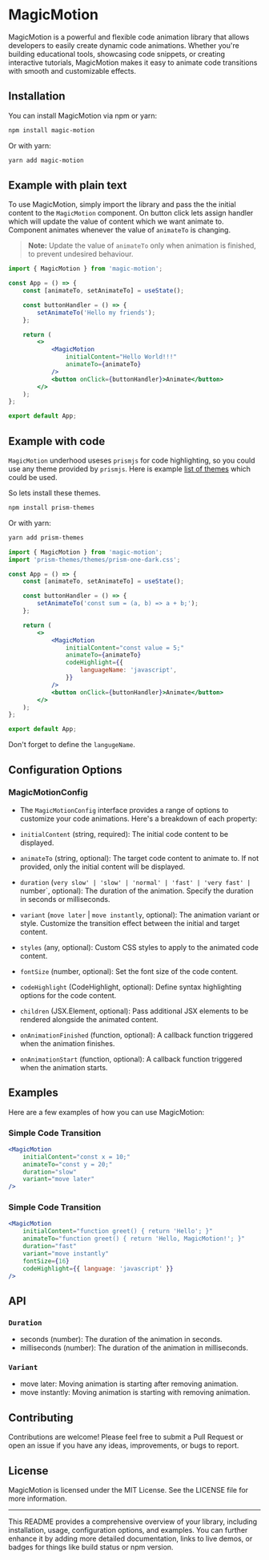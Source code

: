 # MagicMotion

MagicMotion is a powerful and flexible code animation library that allows developers to easily create dynamic code animations. Whether you're building educational tools, showcasing code snippets, or creating interactive tutorials, MagicMotion makes it easy to animate code transitions with smooth and customizable effects.

## Installation

You can install MagicMotion via npm or yarn:

```bash
npm install magic-motion
```

Or with yarn:

```bash
yarn add magic-motion
```

## Example with plain text

To use MagicMotion, simply import the library and pass the the initial content to the `MagicMotion` component.
On button click lets assign handler which will update the value of content which we want animate to. Component
animates whenever the value of `animateTo` is changing.

> **Note:** Update the value of `animateTo` only when animation is finished, to prevent undesired behaviour.

```jsx
import { MagicMotion } from 'magic-motion';

const App = () => {
    const [animateTo, setAnimateTo] = useState();

    const buttonHandler = () => {
        setAnimateTo('Hello my friends');
    };

    return (
        <>
            <MagicMotion
                initialContent="Hello World!!!"
                animateTo={animateTo}
            />
            <button onClick={buttonHandler}>Animate</button>
        </>
    );
};

export default App;
```

## Example with code

`MagicMotion` underhood useses `prismjs` for code highlighting, so you could use any theme provided by `prismjs`. Here is example [list of themes](https://github.com/PrismJS/prism-themes/tree/master/themes) which could be used.

So lets install these themes.

```bash
npm install prism-themes
```

Or with yarn:

```bash
yarn add prism-themes
```

```jsx
import { MagicMotion } from 'magic-motion';
import 'prism-themes/themes/prism-one-dark.css';

const App = () => {
    const [animateTo, setAnimateTo] = useState();

    const buttonHandler = () => {
        setAnimateTo('const sum = (a, b) => a + b;');
    };

    return (
        <>
            <MagicMotion
                initialContent="const value = 5;"
                animateTo={animateTo}
                codeHighlight={{
                    languageName: 'javascript',
                }}
            />
            <button onClick={buttonHandler}>Animate</button>
        </>
    );
};

export default App;
```

Don't forget to define the `langugeName`.

## Configuration Options

### MagicMotionConfig

-   The `MagicMotionConfig` interface provides a range of options to customize your code animations. Here's a breakdown of each property:

-   `initialContent` (string, required):
    The initial code content to be displayed.

-   `animateTo` (string, optional):
    The target code content to animate to. If not provided, only the initial content will be displayed.

-   `duration` (`very slow' | 'slow' | 'normal' | 'fast' | 'very fast' | `number`, optional):
    The duration of the animation. Specify the duration in seconds or milliseconds.

-   `variant` (`move later` | `move instantly`, optional):
    The animation variant or style. Customize the transition effect between the initial and target content.

-   `styles` (any, optional):
    Custom CSS styles to apply to the animated code content.

-   `fontSize` (number, optional):
    Set the font size of the code content.

-   `codeHighlight` (CodeHighlight, optional):
    Define syntax highlighting options for the code content.

-   `children` (JSX.Element, optional):
    Pass additional JSX elements to be rendered alongside the animated content.

-   `onAnimationFinished` (function, optional):
    A callback function triggered when the animation finishes.

-   `onAnimationStart` (function, optional):
    A callback function triggered when the animation starts.

## Examples

Here are a few examples of how you can use MagicMotion:

### Simple Code Transition

```jsx
<MagicMotion
    initialContent="const x = 10;"
    animateTo="const y = 20;"
    duration="slow"
    variant="move later"
/>
```

### Simple Code Transition

```jsx
<MagicMotion
    initialContent="function greet() { return 'Hello'; }"
    animateTo="function greet() { return 'Hello, MagicMotion!'; }"
    duration="fast"
    variant="move instantly"
    fontSize={16}
    codeHighlight={{ language: 'javascript' }}
/>
```

## API

### `Duration`

-   seconds (number): The duration of the animation in seconds.
-   milliseconds (number): The duration of the animation in milliseconds.

### `Variant`

-   move later: Moving animation is starting after removing animation.
-   move instantly: Moving animation is starting with removing animation.

## Contributing

Contributions are welcome! Please feel free to submit a Pull Request or open an issue if you have any ideas, improvements, or bugs to report.

## License

MagicMotion is licensed under the MIT License. See the LICENSE file for more information.

---

This README provides a comprehensive overview of your library, including installation, usage, configuration options, and examples. You can further enhance it by adding more detailed documentation, links to live demos, or badges for things like build status or npm version.

